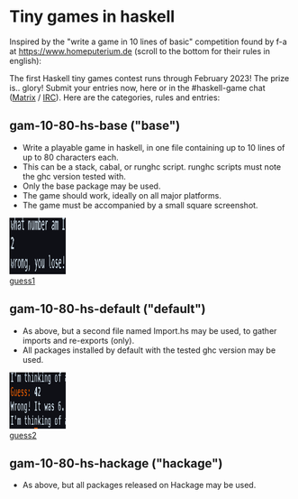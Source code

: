 # Tiny games in haskell

Inspired by the "write a game in 10 lines of basic" competition
found by f-a at https://www.homeputerium.de (scroll to the bottom for their rules in english):

The first Haskell tiny games contest runs through February 2023!
The prize is.. glory!
Submit your entries now, here or in the #haskell-game chat
([Matrix](https://matrix.to/#/#haskell-game:matrix.org) / [IRC](https://web.libera.chat/#haskell-game)).
Here are the categories, rules and entries:

## gam-10-80-hs-base ("base")

- Write a playable game in haskell, in one file containing up to 10 lines of up to 80 characters each.
- This can be a stack, cabal, or runghc script. runghc scripts must note the ghc version tested with.
- Only the base package may be used.
- The game should work, ideally on all major platforms.
- The game must be accompanied by a small square screenshot.

[<img src="gam-10-80-hs-base/guess1.png" width=100 height=100><br>guess1](gam-10-80-hs-base/guess1.hs)

## gam-10-80-hs-default ("default")

- As above, but a second file named Import.hs may be used, to gather imports and re-exports (only).
- All packages installed by default with the tested ghc version may be used.

[<img src="gam-10-80-hs-default/guess2.png" width=100 height=100><br>guess2](gam-10-80-hs-default/guess2.hs)

## gam-10-80-hs-hackage ("hackage")

- As above, but all packages released on Hackage may be used.

